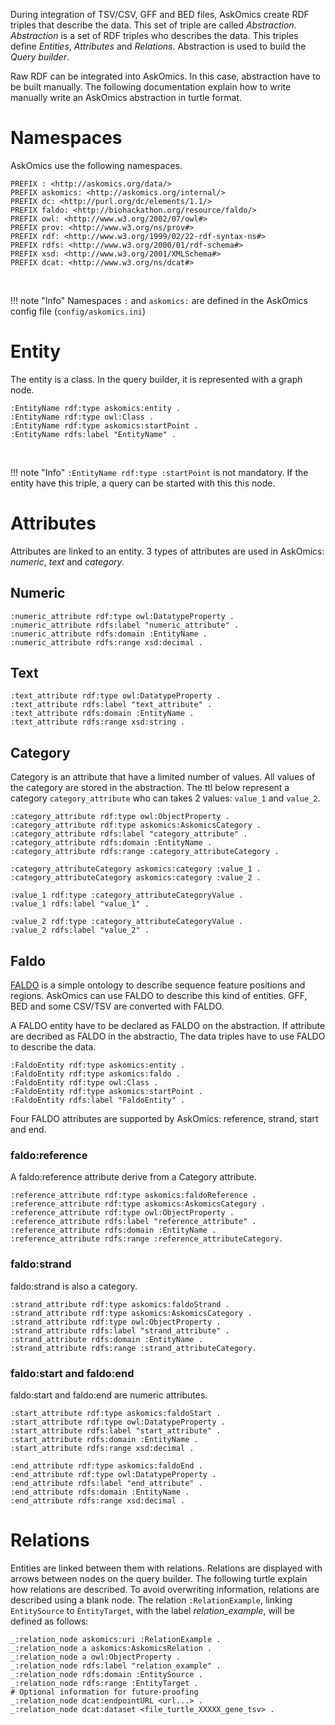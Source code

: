 During integration of TSV/CSV, GFF and BED files, AskOmics create RDF triples that describe the data. This set of triple are called *Abstraction*. *Abstraction* is a set of RDF triples who describes the data. This triples define *Entities*, *Attributes* and *Relations*. Abstraction is used to build the *Query builder*.

Raw RDF can be integrated into AskOmics. In this case, abstraction have to be built manually. The following documentation explain how to write manually write an AskOmics abstraction in turtle format.

# Namespaces

AskOmics use the following namespaces.

```turtle
PREFIX : <http://askomics.org/data/>
PREFIX askomics: <http://askomics.org/internal/>
PREFIX dc: <http://purl.org/dc/elements/1.1/>
PREFIX faldo: <http://biohackathon.org/resource/faldo/>
PREFIX owl: <http://www.w3.org/2002/07/owl#>
PREFIX prov: <http://www.w3.org/ns/prov#>
PREFIX rdf: <http://www.w3.org/1999/02/22-rdf-syntax-ns#>
PREFIX rdfs: <http://www.w3.org/2000/01/rdf-schema#>
PREFIX xsd: <http://www.w3.org/2001/XMLSchema#>
PREFIX dcat: <http://www.w3.org/ns/dcat#>
```
<br />

!!! note "Info"
    Namespaces `:` and `askomics:` are defined in the AskOmics config file (`config/askomics.ini`)

# Entity

The entity is a class. In the query builder, it is represented with a graph node.

```turtle
:EntityName rdf:type askomics:entity .
:EntityName rdf:type owl:Class .
:EntityName rdf:type askomics:startPoint .
:EntityName rdfs:label "EntityName" .
```
<br />

!!! note "Info"
    `:EntityName rdf:type :startPoint` is not mandatory. If the entity have this triple, a query can be started with this this node.

# Attributes

Attributes are linked to an entity. 3 types of attributes are used in AskOmics: *numeric*, *text* and  *category*.

## Numeric

```turtle
:numeric_attribute rdf:type owl:DatatypeProperty .
:numeric_attribute rdfs:label "numeric_attribute" .
:numeric_attribute rdfs:domain :EntityName .
:numeric_attribute rdfs:range xsd:decimal .
```

## Text

```turtle
:text_attribute rdf:type owl:DatatypeProperty .
:text_attribute rdfs:label "text_attribute" .
:text_attribute rdfs:domain :EntityName .
:text_attribute rdfs:range xsd:string .
```

## Category

Category is an attribute that have a limited number of values. All values of the category are stored in the abstraction. The ttl below represent a category `category_attribute` who can takes 2 values: `value_1` and `value_2`.

```turtle
:category_attribute rdf:type owl:ObjectProperty .
:category_attribute rdf:type askomics:AskomicsCategory .
:category_attribute rdfs:label "category_attribute" .
:category_attribute rdfs:domain :EntityName .
:category_attribute rdfs:range :category_attributeCategory .

:category_attributeCategory askomics:category :value_1 .
:category_attributeCategory askomics:category :value_2 .

:value_1 rdf:type :category_attributeCategoryValue .
:value_1 rdfs:label "value_1" .

:value_2 rdf:type :category_attributeCategoryValue .
:value_2 rdfs:label "value_2" .
```

## Faldo

[FALDO](https://bioportal.bioontology.org/ontologies/FALDO) is a simple ontology to describe sequence feature positions and regions. AskOmics can use FALDO to describe this kind of entities. GFF, BED and some CSV/TSV are converted with FALDO.

A FALDO entity have to be declared as FALDO on the abstraction. If attribute are decribed as FALDO in the abstractio, The data triples have to use FALDO to describe the data.

```turtle
:FaldoEntity rdf:type askomics:entity .
:FaldoEntity rdf:type askomics:faldo .
:FaldoEntity rdf:type owl:Class .
:FaldoEntity rdf:type askomics:startPoint .
:FaldoEntity rdfs:label "FaldoEntity" .
```

Four FALDO attributes are supported by AskOmics: reference, strand, start and end.

### faldo:reference

A faldo:reference attribute derive from a Category attribute.

```turtle
:reference_attribute rdf:type askomics:faldoReference .
:reference_attribute rdf:type askomics:AskomicsCategory .
:reference_attribute rdf:type owl:ObjectProperty .
:reference_attribute rdfs:label "reference_attribute" .
:reference_attribute rdfs:domain :EntityName .
:reference_attribute rdfs:range :reference_attributeCategory.
```

### faldo:strand

faldo:strand is also a category.

```turtle
:strand_attribute rdf:type askomics:faldoStrand .
:strand_attribute rdf:type askomics:AskomicsCategory .
:strand_attribute rdf:type owl:ObjectProperty .
:strand_attribute rdfs:label "strand_attribute" .
:strand_attribute rdfs:domain :EntityName .
:strand_attribute rdfs:range :strand_attributeCategory.
```

### faldo:start and faldo:end

faldo:start and faldo:end are numeric attributes.

```turtle
:start_attribute rdf:type askomics:faldoStart .
:start_attribute rdf:type owl:DatatypeProperty .
:start_attribute rdfs:label "start_attribute" .
:start_attribute rdfs:domain :EntityName .
:start_attribute rdfs:range xsd:decimal .
```

```turtle
:end_attribute rdf:type askomics:faldoEnd .
:end_attribute rdf:type owl:DatatypeProperty .
:end_attribute rdfs:label "end_attribute" .
:end_attribute rdfs:domain :EntityName .
:end_attribute rdfs:range xsd:decimal .
```

# Relations

Entities are linked between them with relations. Relations are displayed with arrows between nodes on the query builder. The following turtle explain how relations are described. To avoid overwriting information, relations are described using a blank node. The relation `:RelationExample`, linking `EntitySource` to `ÈntityTarget`, with the label *relation_example*, will be defined as follows:  

```turtle
_:relation_node askomics:uri :RelationExample .
_:relation_node a askomics:AskomicsRelation .
_:relation_node a owl:ObjectProperty .
_:relation_node rdfs:label "relation_example" .
_:relation_node rdfs:domain :EntitySource .
_:relation_node rdfs:range :EntityTarget .
# Optional information for future-proofing
_:relation_node dcat:endpointURL <url...> .
_:relation_node dcat:dataset <file_turtle_XXXXX_gene_tsv> .
```
